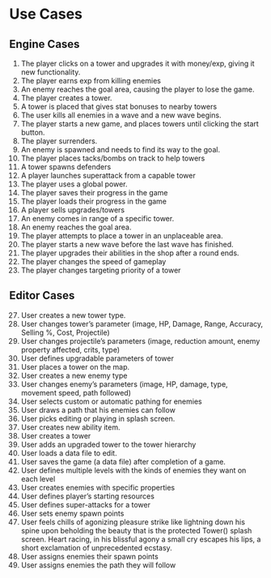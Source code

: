   Use Cases
===

Engine Cases
---
1. The player clicks on a tower and upgrades it with money/exp, giving it new functionality.
2. The player earns exp from killing enemies
3. An enemy reaches the goal area, causing the player to lose the game.
4. The player creates a tower.
5. A tower is placed that gives stat bonuses to nearby towers
6. The user kills all enemies in a wave and a new wave begins.
7. The player starts a new game, and places towers until clicking the start button.
8. The player surrenders.
9. An enemy is spawned and needs to find its way to the goal.
10. The player places tacks/bombs on track to help towers
11. A tower spawns defenders
12. A player launches superattack from a capable tower
13. The player uses a global power.
14. The player saves their progress in the game
15. The player loads their progress in the game
16. A player sells upgrades/towers
17. An enemy comes in range of a specific tower.
18. An enemy reaches the goal area.
19. The player attempts to place a tower in an unplaceable area.
20. The player starts a new wave before the last wave has finished.
21. The player upgrades their abilities in the shop after a round ends.
22. The player changes the speed of gameplay
23. The player changes targeting priority of a tower

Editor Cases
---
27. User creates a new tower type.
28. User changes tower’s parameter (image, HP, Damage, Range, Accuracy, Selling %, Cost, Projectile)
29. User changes projectile’s parameters (image, reduction amount, enemy property affected, crits, type)
30. User defines upgradable parameters of tower
31. User places a tower on the map.
32. User creates a new enemy type
33. User changes enemy’s parameters (image, HP, damage, type, movement speed, path followed)
34. User selects custom or automatic pathing for enemies
35. User draws a path that his enemies can follow
36. User picks editing or playing in splash screen.
37. User creates new ability item.
38. User creates a tower
39. User adds an upgraded tower to the tower hierarchy
38. User loads a data file to edit.
39. User saves the game (a data file) after completion of a game.
40. User defines multiple levels with the kinds of enemies they want on each level
41. User creates enemies with specific properties
44. User defines player’s starting resources
45. User defines super-attacks for a tower
46. User sets enemy spawn points
47. User feels chills of agonizing pleasure strike like lightning down his spine upon beholding the beauty that is the protected Tower() splash screen.  Heart racing, in his blissful agony a small cry escapes his lips, a short exclamation of unprecedented ecstasy.
49. User assigns enemies their spawn points
50. User assigns enemies the path they will follow
